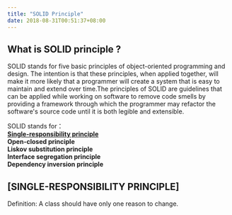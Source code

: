 ```yaml
---
title: "SOLID Principle"
date: 2018-08-31T00:51:37+08:00
---
```


## What is SOLID principle ?

SOLID stands for five basic principles of object-oriented programming and design. 
The intention is that these principles, when applied together, will make it more likely that a programmer will create a system that is easy to maintain and extend over time.The principles of SOLID are guidelines that can be applied while working on software to remove code smells by providing a framework through which the programmer may refactor the software's source code until it is both legible and extensible.


SOLID stands for：</br>
[**Single-responsibility principle**](#40)</br>
**Open-closed principle**</br>
**Liskov substitution principle**</br>
**Interface segregation principle**</br>
**Dependency inversion principle**</br>

## [SINGLE-RESPONSIBILITY PRINCIPLE]

Definition: A class should have only one reason to change.